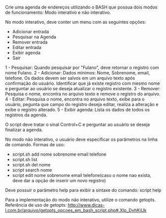Crie uma agenda de endereços utilizando o BASH que possua dois modos de funcionamento: Modo interativo e não interativo.

No modo interativo, deve conter um menu com as seguintes opções:

- Adicionar entrada
- Pesquisar na Agenda
- Remover entrada
- Editar entrada
- Exibir agenda
- Sair

1 - Pesquisar: Quando pesquisar por "Fulano", deve retornar o registro com nome Fulano.
2 - Adicionar: Dados mínimos: Nome, Sobrenome, email, telefone. Os dados devem ser salvos em um arquivo texto após confirmação do usuário. Identificar que já existe registro com mesmo nome e perguntar ao usuário se deseja atualizar o registro existente.
3 - Remover: Pesquisa o nome, encontra no arquivo texto e remove o registro do arquivo.
4 - Editar: Pesquisa o nome, encontra no arquivo texto, exibe para o usuário, pegunta que campo do registro deseja editar, realiza a alteração e exibe o registro alterado.
5 - Exibir agenda: Lista os dados de todos os registros da agenda.

O script deve tratar o sinal Control+C e perguntar ao usuário se deseja finalizar a agenda.

No modo não interativo, o usuário deve especificar os parâmetros na linha de comando.
Formas de uso: 
 - script.sh add nome sobrenome email telefone
 - script.sh list
 - script.sh del nome
 - script search nome
 - script edit nome sobrenome email telefone(caso o nome nao exista, deve dar a opção de inserir um novo registro)

Deve possuir o parâmetro help para exibir a sintaxe do comando:
  script help

Para a implementação do modo não interativo, utilize o comando getopts.
Referência de uso de getopts: http://www.dicas-l.com.br/arquivo/getopts_opcoes_em_bash_script.php#.XIp_DyhKiUk
               
